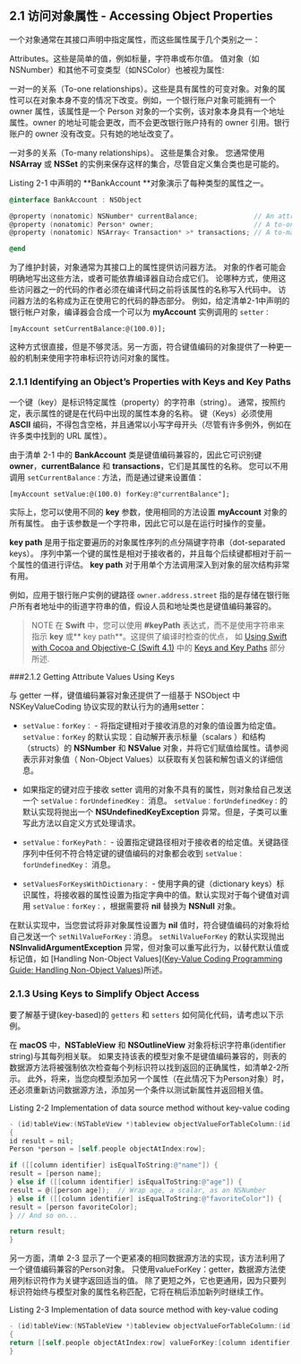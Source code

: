## 2.1 访问对象属性 - Accessing Object Properties

一个对象通常在其接口声明中指定属性，而这些属性属于几个类别之一：

Attributes。这些是简单的值，例如标量，字符串或布尔值。 值对象（如NSNumber）和其他不可变类型（如NSColor）也被视为属性:

一对一的关系（To-one relationships）。这些是具有属性的可变对象。对象的属性可以在对象本身不变的情况下改变。例如，一个银行账户对象可能拥有一个 owner 属性，该属性是一个 Person 对象的一个实例，该对象本身具有一个地址属性。owner 的地址可能会更改，而不会更改银行账户持有的 owner 引用。银行账户的 owner 没有改变。只有她的地址改变了。

一对多的关系（To-many relationships）。 这些是集合对象。 您通常使用 **NSArray** 或 **NSSet** 的实例来保存这样的集合，尽管自定义集合类也是可能的。

Listing 2-1 中声明的 **BankAccount **对象演示了每种类型的属性之一。

``` Objective-C
@interface BankAccount : NSObject

@property (nonatomic) NSNumber* currentBalance;              // An attribute
@property (nonatomic) Person* owner;                         // A to-one relation
@property (nonatomic) NSArray< Transaction* >* transactions; // A to-many relation

@end

```

为了维护封装，对象通常为其接口上的属性提供访问器方法。 对象的作者可能会明确地写出这些方法，或者可能依靠编译器自动合成它们。 论哪种方式，使用这些访问器之一的代码的作者必须在编译代码之前将该属性的名称写入代码中。 访问器方法的名称成为正在使用它的代码的静态部分。 例如，给定清单2-1中声明的银行帐户对象，编译器会合成一个可以为 **myAccount** 实例调用的 `setter：`

```
[myAccount setCurrentBalance:@(100.0)];

```

这种方式很直接，但是不够灵活。另一方面，符合键值编码的对象提供了一种更一般的机制来使用字符串标识符访问对象的属性。

### 2.1.1 Identifying an Object’s Properties with Keys and Key Paths

一个键（key）是标识特定属性（property）的字符串（string）。 通常，按照约定，表示属性的键是在代码中出现的属性本身的名称。 键（Keys）必须使用 **ASCII** 编码，不得包含空格，并且通常以小写字母开头（尽管有许多例外，例如在许多类中找到的 URL 属性）。

由于清单 2-1 中的 **BankAccount** 类是键值编码兼容的，因此它可识别键 **owner**，**currentBalance** 和 **transactions**，它们是其属性的名称。 您可以不用调用 `setCurrentBalance：`方法，而是通过键来设置值：

```
[myAccount setValue:@(100.0) forKey:@"currentBalance"];
```

实际上，您可以使用不同的 **key** 参数，使用相同的方法设置 **myAccount** 对象的所有属性。 由于该参数是一个字符串，因此它可以是在运行时操作的变量。

**key path** 是用于指定要遍历的对象属性序列的点分隔键字符串（dot-separated keys）。 序列中第一个键的属性是相对于接收者的，并且每个后续键都相对于前一个属性的值进行评估。 **key path** 对于用单个方法调用深入到对象的层次结构非常有用。

例如，应用于银行账户实例的键路径 `owner.address.street` 指的是存储在银行账户所有者地址中的街道字符串的值，假设人员和地址类也是键值编码兼容的。

>    NOTE
>    在 **Swift** 中，您可以使用 **#keyPath** 表达式，而不是使用字符串来指示 **key** 或** key path**。这提供了编译时检查的优点， 如 [Using Swift with Cocoa and Objective-C (Swift 4.1)](https://developer.apple.com/library/content/documentation/Swift/Conceptual/BuildingCocoaApps/index.html#//apple_ref/doc/uid/TP40014216)  中的 [Keys and Key Paths](https://developer.apple.com/library/content/documentation/Swift/Conceptual/BuildingCocoaApps/InteractingWithObjective-CAPIs.html#//apple_ref/doc/uid/TP40014216-CH4-ID205) 部分所述.


###2.1.2  Getting Attribute Values Using Keys

与 getter 一样，键值编码兼容对象还提供了一组基于 NSObject 中 NSKeyValueCoding 协议实现的默认行为的通用setter：

* `setValue：forKey：` - 将指定键相对于接收消息的对象的值设置为给定值。 `setValue：forKey` 的默认实现：自动解开表示标量（scalars ）和结构（structs）的 **NSNumber** 和 **NSValue** 对象，并将它们赋值给属性。请参阅表示非对象值（ Non-Object Values）以获取有关包装和解包语义的详细信息。

* 如果指定的键对应于接收 setter 调用的对象不具有的属性，则对象给自己发送一个 `setValue：forUndefinedKey：` 消息。 `setValue：forUndefinedKey：`的默认实现将抛出一个 **NSUndefinedKeyException** 异常。但是，子类可以重写此方法以自定义方式处理请求。

* `setValue：forKeyPath：` - 设置指定键路径相对于接收者的给定值。关键路径序列中任何不符合特定键的键值编码的对象都会收到 `setValue：forUndefinedKey：` 消息。

* `setValuesForKeysWithDictionary：` - 使用字典的键（dictionary keys）标识属性，将接收器的属性设置为指定字典中的值。默认实现对于每个键值对调用 `setValue：forKey：`，根据需要将 **nil** 替换为 **NSNull** 对象。

在默认实现中，当您尝试将非对象属性设置为 **nil** 值时，符合键值编码的对象将给自己发送一个 `setNilValueForKey：`消息。 `setNilValueForKey` 的默认实现抛出 **NSInvalidArgumentException** 异常，但对象可以重写此行为，以替代默认值或标记值，如 [Handling Non-Object Values]([Key-Value Coding Programming Guide: Handling Non-Object Values](https://developer.apple.com/library/content/documentation/Cocoa/Conceptual/KeyValueCoding/HandlingNon-ObjectValues.html#//apple_ref/doc/uid/10000107i-CH5-SW1))所述。

### 2.1.3 Using Keys to Simplify Object Access

要了解基于键(key-based)的 `getters` 和 `setters` 如何简化代码，请考虑以下示例。 

在 **macOS** 中，**NSTableView** 和 **NSOutlineView** 对象将标识字符串(identifier string)与其每列相关联。 如果支持该表的模型对象不是键值编码兼容的，则表的数据源方法将被强制依次检查每个列标识符以找到返回的正确属性，如清单2-2所示。 此外，将来，当您向模型添加另一个属性（在此情况下为Person对象）时，还必须重新访问数据源方法，添加另一个条件以测试新属性并返回相关值。

Listing 2-2 Implementation of data source method without key-value coding

``` Objective-C
- (id)tableView:(NSTableView *)tableview objectValueForTableColumn:(id)column row:(NSInteger)row
{
id result = nil;
Person *person = [self.people objectAtIndex:row];

if ([[column identifier] isEqualToString:@"name"]) {
result = [person name];
} else if ([[column identifier] isEqualToString:@"age"]) {
result = @([person age]);  // Wrap age, a scalar, as an NSNumber
} else if ([[column identifier] isEqualToString:@"favoriteColor"]) {
result = [person favoriteColor];
} // And so on...

return result;
}

```

另一方面，清单 2-3 显示了一个更紧凑的相同数据源方法的实现，该方法利用了一个键值编码兼容的Person对象。 只使用valueForKey：getter，数据源方法使用列标识符作为关键字返回适当的值。 除了更短之外，它也更通用，因为只要列标识符始终与模型对象的属性名称匹配，它将在稍后添加新列时继续工作。

Listing 2-3 Implementation of data source method with key-value coding

``` Objective-C
- (id)tableView:(NSTableView *)tableview objectValueForTableColumn:(id)column row:(NSInteger)row
{
return [[self.people objectAtIndex:row] valueForKey:[column identifier]];
}
```
